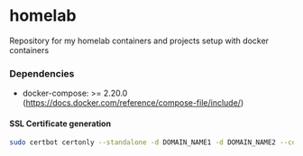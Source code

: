 # homelab
Repository for my homelab containers and projects setup with docker containers

### Dependencies

- docker-compose: >= 2.20.0 (https://docs.docker.com/reference/compose-file/include/)

#### SSL Certificate generation

```bash
sudo certbot certonly --standalone -d DOMAIN_NAME1 -d DOMAIN_NAME2 --config-dir /etc/letsencrypt --work-dir /var/lib/letsencrypt --logs-dir /var/log/letsencrypt
```